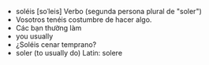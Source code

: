 - soléis	[soˈleis]	Verbo (segunda persona plural de "soler")
- Vosotros tenéis costumbre de hacer algo.
- Các bạn thường làm
- you usually
- ¿Soléis cenar temprano?
- soler (to usually do)	Latin: solere